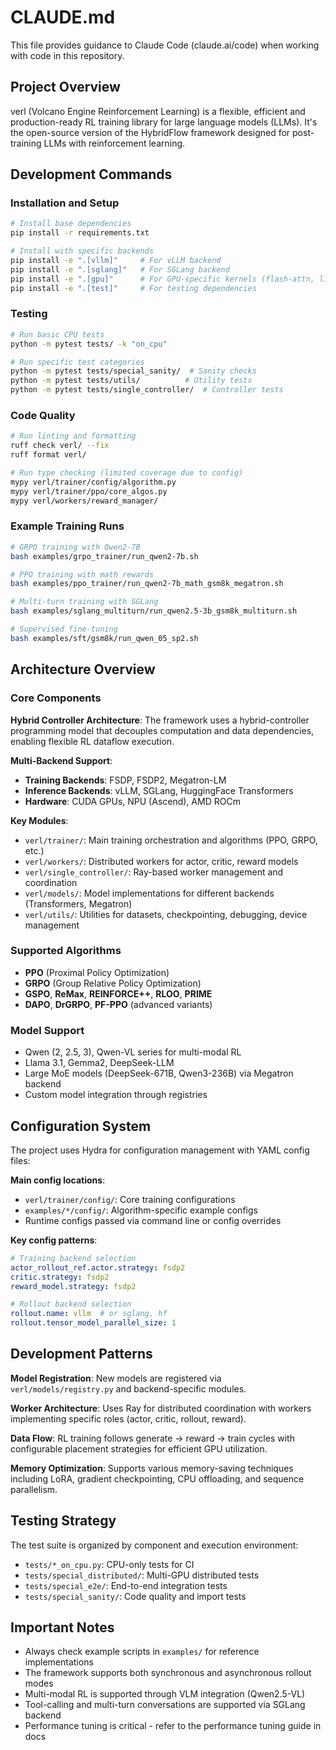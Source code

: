# CLAUDE.md

This file provides guidance to Claude Code (claude.ai/code) when working with code in this repository.

## Project Overview

verl (Volcano Engine Reinforcement Learning) is a flexible, efficient and production-ready RL training library for large language models (LLMs). It's the open-source version of the HybridFlow framework designed for post-training LLMs with reinforcement learning.

## Development Commands

### Installation and Setup
```bash
# Install base dependencies
pip install -r requirements.txt

# Install with specific backends
pip install -e ".[vllm]"     # For vLLM backend
pip install -e ".[sglang]"   # For SGLang backend
pip install -e ".[gpu]"      # For GPU-specific kernels (flash-attn, liger-kernel)
pip install -e ".[test]"     # For testing dependencies
```

### Testing
```bash
# Run basic CPU tests
python -m pytest tests/ -k "on_cpu"

# Run specific test categories
python -m pytest tests/special_sanity/  # Sanity checks
python -m pytest tests/utils/          # Utility tests
python -m pytest tests/single_controller/  # Controller tests
```

### Code Quality
```bash
# Run linting and formatting
ruff check verl/ --fix
ruff format verl/

# Run type checking (limited coverage due to config)
mypy verl/trainer/config/algorithm.py
mypy verl/trainer/ppo/core_algos.py
mypy verl/workers/reward_manager/
```

### Example Training Runs
```bash
# GRPO training with Qwen2-7B
bash examples/grpo_trainer/run_qwen2-7b.sh

# PPO training with math rewards
bash examples/ppo_trainer/run_qwen2-7b_math_gsm8k_megatron.sh

# Multi-turn training with SGLang
bash examples/sglang_multiturn/run_qwen2.5-3b_gsm8k_multiturn.sh

# Supervised fine-tuning
bash examples/sft/gsm8k/run_qwen_05_sp2.sh
```

## Architecture Overview

### Core Components

**Hybrid Controller Architecture**: The framework uses a hybrid-controller programming model that decouples computation and data dependencies, enabling flexible RL dataflow execution.

**Multi-Backend Support**:
- **Training Backends**: FSDP, FSDP2, Megatron-LM
- **Inference Backends**: vLLM, SGLang, HuggingFace Transformers
- **Hardware**: CUDA GPUs, NPU (Ascend), AMD ROCm

**Key Modules**:
- `verl/trainer/`: Main training orchestration and algorithms (PPO, GRPO, etc.)
- `verl/workers/`: Distributed workers for actor, critic, reward models
- `verl/single_controller/`: Ray-based worker management and coordination
- `verl/models/`: Model implementations for different backends (Transformers, Megatron)
- `verl/utils/`: Utilities for datasets, checkpointing, debugging, device management

### Supported Algorithms
- **PPO** (Proximal Policy Optimization)
- **GRPO** (Group Relative Policy Optimization) 
- **GSPO**, **ReMax**, **REINFORCE++**, **RLOO**, **PRIME**
- **DAPO**, **DrGRPO**, **PF-PPO** (advanced variants)

### Model Support
- Qwen (2, 2.5, 3), Qwen-VL series for multi-modal RL
- Llama 3.1, Gemma2, DeepSeek-LLM
- Large MoE models (DeepSeek-671B, Qwen3-236B) via Megatron backend
- Custom model integration through registries

## Configuration System

The project uses Hydra for configuration management with YAML config files:

**Main config locations**:
- `verl/trainer/config/`: Core training configurations
- `examples/*/config/`: Algorithm-specific example configs
- Runtime configs passed via command line or config overrides

**Key config patterns**:
```yaml
# Training backend selection
actor_rollout_ref.actor.strategy: fsdp2
critic.strategy: fsdp2
reward_model.strategy: fsdp2

# Rollout backend selection  
rollout.name: vllm  # or sglang, hf
rollout.tensor_model_parallel_size: 1
```

## Development Patterns

**Model Registration**: New models are registered via `verl/models/registry.py` and backend-specific modules.

**Worker Architecture**: Uses Ray for distributed coordination with workers implementing specific roles (actor, critic, rollout, reward).

**Data Flow**: RL training follows generate → reward → train cycles with configurable placement strategies for efficient GPU utilization.

**Memory Optimization**: Supports various memory-saving techniques including LoRA, gradient checkpointing, CPU offloading, and sequence parallelism.

## Testing Strategy

The test suite is organized by component and execution environment:
- `tests/*_on_cpu.py`: CPU-only tests for CI
- `tests/special_distributed/`: Multi-GPU distributed tests  
- `tests/special_e2e/`: End-to-end integration tests
- `tests/special_sanity/`: Code quality and import tests

## Important Notes

- Always check example scripts in `examples/` for reference implementations
- The framework supports both synchronous and asynchronous rollout modes
- Multi-modal RL is supported through VLM integration (Qwen2.5-VL)
- Tool-calling and multi-turn conversations are supported via SGLang backend
- Performance tuning is critical - refer to the performance tuning guide in docs